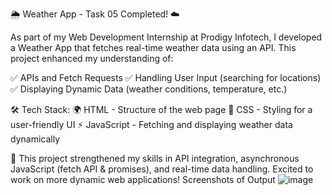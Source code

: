 🌦 Weather App - Task 05 Completed! ☁️

As part of my Web Development Internship at Prodigy Infotech, I developed a Weather App that fetches real-time weather data using an API. This project enhanced my understanding of:

✅ APIs and Fetch Requests
✅ Handling User Input (searching for locations)
✅ Displaying Dynamic Data (weather conditions, temperature, etc.)

🛠 Tech Stack:
🌍 HTML - Structure of the web page
🎨 CSS - Styling for a user-friendly UI
⚡ JavaScript - Fetching and displaying weather data dynamically

🚀 This project strengthened my skills in API integration, asynchronous JavaScript (fetch API & promises), and real-time data handling. Excited to work on more dynamic web applications!
Screenshots of Output
![image](https://github.com/user-attachments/assets/f61034b2-1e8a-47e7-9187-85f8f8694559)

